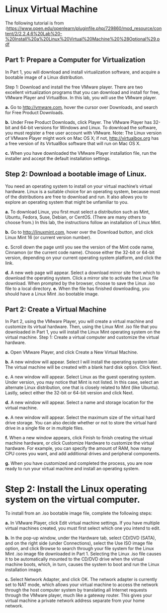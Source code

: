 # Linux Virtual Machine

The following tutorial is from :https://www.open.edu/openlearn/pluginfile.php/729860/mod_resource/content/2/2.2.4.6%20Lab%20-%20Install%20a%20Linux%20Virtual%20Machine%20%28Optional%29.pdf

## Part 1: Prepare a Computer for Virtualization
In Part 1, you will download and install virtualization software, and acquire a bootable image of a Linux
distribution.

Step 1: Download and install the free VMware player.
There are two excellent virtualization programs that you can download and install for free, VMware Player and
VirtualBox. In this lab, you will use the VMware player.

  **a.** Go to http://vmware.com, hover the cursor over Downloads, and search for Free Product Downloads.

  **b.** Under Free Product Downloads, click Player.
The VMware Player has 32-bit and 64-bit versions for Windows and Linux. To download the software, you
must register a free user account with VMware.
Note: The Linux version of VMware Player might work on Mac OS X; if not, http://virtualbox.org has a free
version of its VirtualBox software that will run on Mac OS X.

  **c.** When you have downloaded the VMware Player installation file, run the installer and accept the default
installation settings.

## Step 2: Download a bootable image of Linux.
You need an operating system to install on your virtual machine’s virtual hardware. Linux is a suitable choice
for an operating system, because most of the distributions are free to download and run. It also allows you to
explore an operating system that might be unfamiliar to you.

**a.** To download Linux, you first must select a distribution such as Mint, Ubuntu, Fedora, Suse, Debian, or
CentOS. (There are many others to choose from.) In this lab, the instructions follow an installation of
Linux Mint.

**b.** Go to http://linuxmint.com, hover over the Download button, and click Linux Mint 16 (or current version
number).

**c.** Scroll down the page until you see the version of the Mint code name, Cinnamon (or the current code
name). Choose either the 32-bit or 64-bit version, depending on your current operating system platform,
and click the link.

**d.** A new web page will appear. Select a download mirror site from which to download the operating system.
Click a mirror site to activate the Linux file download. When prompted by the browser, choose to save the
Linux .iso file to a local directory.
**e.** When the file has finished downloading, you should have a Linux Mint .iso bootable image.

## Part 2: Create a Virtual Machine

In Part 2, using the VMware Player, you will create a virtual machine and customize its virtual hardware.
Then, using the Linux Mint .iso file that you downloaded in Part 1, you will install the Linux Mint operating
system on the virtual machine.
Step 1: Create a virtual computer and customize the virtual hardware.

**a.** Open VMware Player, and click Create a New Virtual Machine.

**b.** A new window will appear. Select I will install the operating system later. The virtual machine will be
created with a blank hard disk option. Click Next.

**c.** A new window will appear. Select Linux as the guest operating system. Under version, you may notice
that Mint is not listed. In this case, select an alternate Linux distribution, one that is closely related to Mint
(like Ubuntu). Lastly, select either the 32-bit or 64-bit version and click Next.

**d.** A new window will appear. Select a name and storage location for the virtual machine.

**e.** A new window will appear. Select the maximum size of the virtual hard drive storage. You can also decide
whether or not to store the virtual hard drive in a single file or in multiple files.

**f.** When a new window appears, click Finish to finish creating the virtual machine hardware, or click
Customize Hardware to customize the virtual hardware. For example, you can specify the amount of
RAM, how many CPU cores you want, and add additional drives and peripheral components.

**g.** When you have customized and completed the process, you are now ready to run your virtual machine
and install an operating system.

# Step 2: Install the Linux operating system on the virtual computer.

To install from an .iso bootable image file, complete the following steps:

**a.** In VMware Player, click Edit virtual machine settings. If you have multiple virtual machines created, you
must first select which one you intend to edit.

**b.** In the pop-up window, under the Hardware tab, select CD/DVD (SATA), and on the right side (under
Connections), select the Use ISO image file option, and click Browse to search through your file
system for the Linux Mint .iso image file downloaded in Part 1.
Selecting the Linux .iso file causes it to be automatically mounted to the CD/DVD drive when the virtual
machine boots, which, in turn, causes the system to boot and run the Linux installation image.

**c.** Select Network Adapter, and click OK.
The network adapter is currently set to NAT mode, which allows your virtual machine to access the
network through the host computer system by translating all Internet requests through the VMware player,
much like a gateway router. This gives your virtual machine a private network address separate from your
home network.
